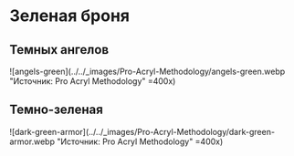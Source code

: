 # Зеленая броня

## Темных ангелов

![angels-green](../../_images/Pro-Acryl-Methodology/angels-green.webp "Источник: Pro Acryl Methodology" =400x)

## Темно-зеленая

![dark-green-armor](../../_images/Pro-Acryl-Methodology/dark-green-armor.webp "Источник: Pro Acryl Methodology" =400x)
